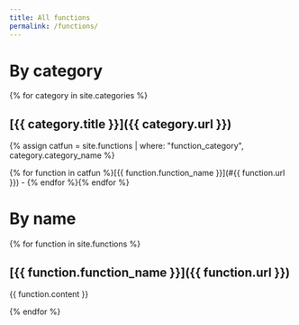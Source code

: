 ```yaml
---
title: All functions
permalink: /functions/
---
```


# By category
{% for category in site.categories %}
## [{{ category.title }}]({{ category.url }})

{% assign catfun = site.functions | where: "function_category", category.category_name %}

{% for function in catfun %}[{{ function.function_name }}](#{{ function.url }}) - {% endfor %}{% endfor %}

# By name

{% for function in site.functions %}

## [{{ function.function_name }}]({{ function.url }})

{{ function.content }}

{% endfor %}
